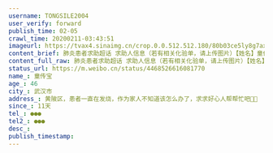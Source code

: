 ```yaml
---
username: TONGSILE2004
user_verify: forward
publish_time: 02-05
crawl_time: 20200211-03:43:51
imageurl: https://tvax4.sinaimg.cn/crop.0.0.512.512.180/80b03ce5ly8g7ax9m91prj20e80e8wf1.jpg?KID=imgbed,tva&Expires=1581374215&ssig=z0xhtaxQa4,http://n.sinaimg.cn/photo/5213b46e/20181127/timeline_card_small_super_default.png,https://wx2.sinaimg.cn/orj360/80b03ce5gy1gbl8ag4i2jj20u01hc13g.jpg,https://wx3.sinaimg.cn/orj360/80b03ce5gy1gbl8ah2wvmj20u01hcwst.jpg,https://wx3.sinaimg.cn/orj360/80b03ce5gy1gbl8ahok7dj20u01hcdqc.jpg,https://wx3.sinaimg.cn/orj360/80b03ce5gy1gbl8adqqgaj20ci0m874v.jpg
content_brief: 肺炎患者求助超话 求助人信息（若有相关化验单，请上传图片）【姓名】童传宝【年龄】46【所在城市】武汉市【所在小区、社区】黄陂区，患者一直在发烧，作为家人不知道该怎么办了，求求好心人帮帮忙吧🙏🏿【患病时间】11天【联系方式】●●●【其他紧急联系人】●●●【病情 ...全文
content_full_raw: 肺炎患者求助超话 求助人信息（若有相关化验单，请上传图片）【姓名】童传宝【年龄】46【所在城市】武汉市【所在小区、社区】黄陂区，患者一直在发烧，作为家人不知道该怎么办了，求求好心人帮帮忙吧🙏🏿【患病时间】11天【联系方式】●●●【其他紧急联系人】●●●【病情 ...全文
status_url: https://m.weibo.cn/status/4468526616081770
name_: 童传宝
age_: 46
city_: 武汉市
address_: 黄陂区，患者一直在发烧，作为家人不知道该怎么办了，求求好心人帮帮忙吧🙏🏿
since_: 11天
tel_: ●●●
tel2_: ●●●
desc_: 
publish_timestamp: 
---
```

